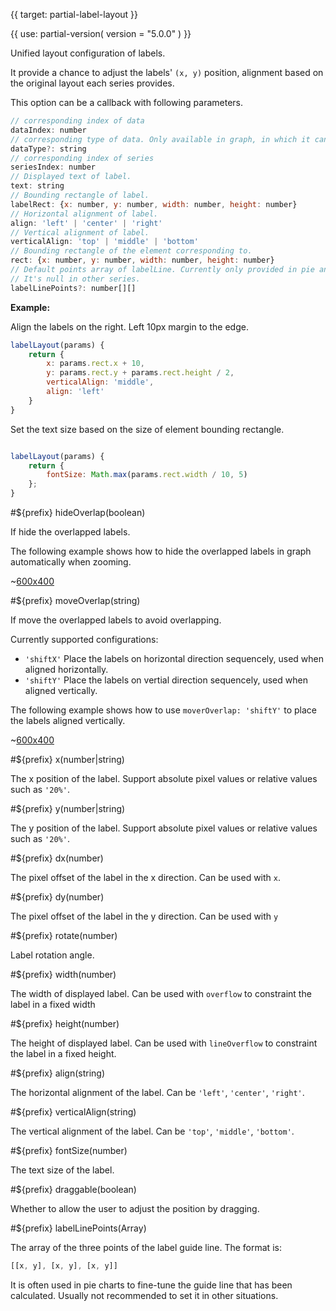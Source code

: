 
{{ target: partial-label-layout }}

{{ use: partial-version(
    version = "5.0.0"
) }}

Unified layout configuration of labels.

It provide a chance to adjust the labels' `(x, y)` position, alignment based on the original layout each series provides.

This option can be a callback with following parameters.

```js
// corresponding index of data
dataIndex: number
// corresponding type of data. Only available in graph, in which it can be 'node' or 'edge'
dataType?: string
// corresponding index of series
seriesIndex: number
// Displayed text of label.
text: string
// Bounding rectangle of label.
labelRect: {x: number, y: number, width: number, height: number}
// Horizontal alignment of label.
align: 'left' | 'center' | 'right'
// Vertical alignment of label.
verticalAlign: 'top' | 'middle' | 'bottom'
// Bounding rectangle of the element corresponding to.
rect: {x: number, y: number, width: number, height: number}
// Default points array of labelLine. Currently only provided in pie and funnel series.
// It's null in other series.
labelLinePoints?: number[][]
```

**Example:**

Align the labels on the right. Left 10px margin to the edge.

```js
labelLayout(params) {
    return {
        x: params.rect.x + 10,
        y: params.rect.y + params.rect.height / 2,
        verticalAlign: 'middle',
        align: 'left'
    }
}
```

Set the text size based on the size of element bounding rectangle.

```js

labelLayout(params) {
    return {
        fontSize: Math.max(params.rect.width / 10, 5)
    };
}
```

#${prefix} hideOverlap(boolean)

If hide the overlapped labels.

The following example shows how to hide the overlapped labels in graph automatically when zooming.

~[600x400](${galleryViewPath}graph-label-overlap&edit=1&reset=1)

#${prefix} moveOverlap(string)

If move the overlapped labels to avoid overlapping.

Currently supported configurations:

+ `'shiftX'` Place the labels on horizontal direction sequencely, used when aligned horizontally.
+ `'shiftY'` Place the labels on vertial direction sequencely, used when aligned vertically.

The following example shows how to use `moverOverlap: 'shiftY'` to place the labels aligned vertically.

~[600x400](${galleryViewPath}scatter-label-align-right&edit=1&reset=1)

#${prefix} x(number|string)

The x position of the label. Support absolute pixel values ​​or relative values ​​such as `'20%'`.

#${prefix} y(number|string)

The y position of the label. Support absolute pixel values ​​or relative values ​​such as `'20%'`.

#${prefix} dx(number)

The pixel offset of the label in the x direction. Can be used with `x`.

#${prefix} dy(number)

The pixel offset of the label in the y direction. Can be used with `y`

#${prefix} rotate(number)

Label rotation angle.

#${prefix} width(number)

The width of displayed label. Can be used with `overflow` to constraint the label in a fixed width

#${prefix} height(number)

The height of displayed label. Can be used with `lineOverflow` to constraint the label in a fixed height.

#${prefix} align(string)

The horizontal alignment of the label. Can be `'left'`, `'center'`, `'right'`.

#${prefix} verticalAlign(string)

The vertical alignment of the label. Can be `'top'`, `'middle'`, `'bottom'`.

#${prefix} fontSize(number)

The text size of the label.

#${prefix} draggable(boolean)

Whether to allow the user to adjust the position by dragging.

#${prefix} labelLinePoints(Array)

The array of the three points of the label guide line. The format is:

```js
[[x, y], [x, y], [x, y]]
```

It is often used in pie charts to fine-tune the guide line that has been calculated. Usually not recommended to set it in other situations.


